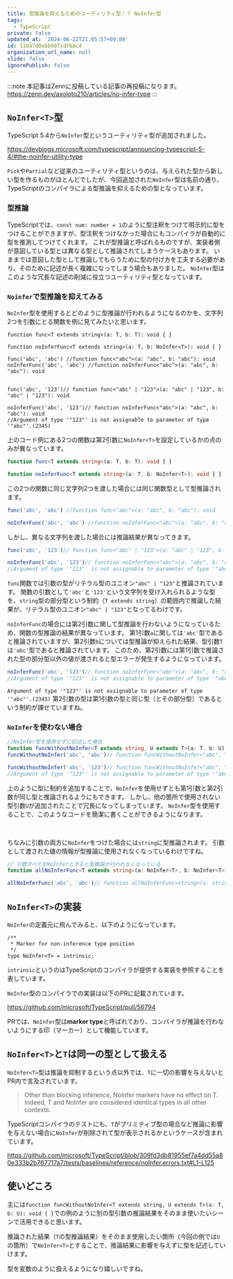 ```yaml
---
title: 型推論を抑えるためのユーティリティ型！？ NoInfer型
tags:
  - TypeScript
private: false
updated_at: '2024-06-22T21:05:57+09:00'
id: 118a7d0abb60fcdf6ac4
organization_url_name: null
slide: false
ignorePublish: false
---
```

:::note
本記事はZennに投稿している記事の再投稿になります。
https://zenn.dev/axoloto210/articles/no-infer-type
:::
## `NoInfer<T>`型
TypeScript 5.4から`NoInfer`型というユーティリティ型が追加されました。

https://devblogs.microsoft.com/typescript/announcing-typescript-5-4/#the-noinfer-utility-type

`Pick`や`Partial`など従来のユーティリティ型というのは、与えられた型から新しい型を作るものがほとんどでしたが、今回追加された`NoInfer`型は名前の通り、TypeScriptのコンパイラによる型推論を抑えるための型となっています。

### 型推論
TypeScriptでは、`const num: number = 1`のように型注釈をつけて明示的に型をつけることができますが、型注釈をつけなかった場合にもコンパイラが自動的に型を推測してつけてくれます。
これが型推論と呼ばれるものですが、実装者側が意図している型とは異なる型として推論されてしまうケースもあります。
いままでは意図した型として推論してもらうために型の付け方を工夫する必要があり、そのために記述が長く複雑になってしまう場合もありました。
`NoInfer`型はこのような冗長な記述の削減に役立つユーティリティ型となっています。

### `Noinfer`で型推論を抑えてみる
`NoInfer`型を使用するとどのように型推論が行われるようになるのかを、文字列2つを引数にとる関数を例に見てみたいと思います。
```ts: noInferExample.ts
function func<T extends string>(a: T, b: T): void { }

function noInferFunc<T extends string>(a: T, b: NoInfer<T>): void { }

func('abc', 'abc') //function func<"abc">(a: "abc", b: "abc"): void
noInferFunc('abc', 'abc') //function noInferFunc<"abc">(a: "abc", b: "abc"): void


func('abc', '123')// function func<"abc" | "123">(a: "abc" | "123", b: "abc" | "123"): void

noInferFunc('abc', '123')// function noInferFunc<"abc">(a: "abc", b: "abc"): void
//Argument of type '"123"' is not assignable to parameter of type '"abc"'.(2345)
```


上のコード例にある2つの関数は第2引数に`NoInfer<T>`を設定しているかの点のみが異なっています。
```ts
function func<T extends string>(a: T, b: T): void { }

function noInferFunc<T extends string>(a: T, b: NoInfer<T>): void { }
```

この2つの関数に同じ文字列2つを渡した場合には同じ関数型として型推論されます。
```ts
func('abc', 'abc') //function func<"abc">(a: "abc", b: "abc"): void

noInferFunc('abc', 'abc') //function noInferFunc<"abc">(a: "abc", b: "abc"): void
```

しかし、異なる文字列を渡した場合には推論結果が異なってきます。
```ts
func('abc', '123')// function func<"abc" | "123">(a: "abc" | "123", b: "abc" | "123"): void

noInferFunc('abc', '123')// function noInferFunc<"abc">(a: "abc", b: "abc"): void
//Argument of type '"123"' is not assignable to parameter of type '"abc"'.(2345)
```
`func`関数では引数の型がリテラル型のユニオン`"abc" | "123"`と推論されています。
関数の引数として`'abc'`と`'123'`という文字列を受け入れられるような型を、`string`型の部分型という制約（`T extends string`）の範囲内で推論した結果が、リテラル型のユニオン`"abc" | "123"`となってるわけです。

`noInferFunc`の場合には第2引数に関して型推論を行わないようになっているため、関数の型推論の結果が異なっています。
第1引数`a`に関しては`'abc'`型であると推論されていますが、第2引数`b`については型推論が抑えられた結果、型引数`T`は`'abc'`型であると推論されています。
このため、第2引数には第1引数で推論された型の部分型以外の値が渡されると型エラーが発生するようになっています。

```ts
noInferFunc('abc', '123')// function noInferFunc<"abc">(a: "abc", b: "abc"): void
//Argument of type '"123"' is not assignable to parameter of type '"abc"'.(2345)
```
```Argument of type '"123"' is not assignable to parameter of type '"abc"'.(2345)```
第2引数の型は第1引数の型と同じ型（とその部分型）であるという制約が課せていますね。

### `NoInfer`を使わない場合
```ts
//NoInfer型を使用せずに記述した場合
function funcWithoutNoInfer<T extends string, U extends T>(a: T, b: U): void { }
funcWithoutNoInfer('abc', 'abc')// function funcWithoutNoInfer<"abc", "abc">(a: "abc", b: "abc"): void

funcWithoutNoInfer('abc', '123')// function funcWithoutNoInfer<"abc", "abc">(a: "abc", b: "abc"): void
//Argument of type '"123"' is not assignable to parameter of type '"abc"'.(2345)
```
上のように型に制約を追加することで、`NoInfer`を使用せずとも第1引数と第2引数が同じ型と推論されるようにもできます。
しかし、他の箇所で使用されない型引数`U`が追加されたことで冗長になってしまっています。
`NoInfer`型を使用することで、このようなコードを簡潔に書くことができるようになります。

<br/>

ちなみに引数の両方に`NoInfer`をつけた場合には`string`に型推論されます。
引数として渡された値の情報が型推論に使用されなくなっているわけですね。
```ts
// 引数すべてをNoInferとすると型推論が行われなくなっている
function allNoInferFunc<T extends string>(a: NoInfer<T>, b: NoInfer<T>): void { }

allNoInferFunc('abc', 'abc')// function allNoInferFunc<string>(a: string, b: string): void
```

## `NoInfer<T>`の実装
`NoInfer`の定義元に飛んでみると、以下のようになっています。
```ts: node_modules/typescript/lib/lib.es5.d.ts
/**
 * Marker for non-inference type position
 */
type NoInfer<T> = intrinsic;
```
`intrinsic`というのはTypeScriptのコンパイラが提供する実装を参照することを表しています。

`NoInfer`型のコンパイラでの実装は以下のPRに記載されています。

https://github.com/microsoft/TypeScript/pull/56794

PRでは、`NoInfer`型は**marker type**と呼ばれており、コンパイラが推論を行わないようにする印（マーカー）として機能しています。

## `NoInfer<T>`と`T`は同一の型として扱える
`NoInfer<T>`型は推論を抑制するという点以外では、`T`に一切の影響を与えないとPR内で言及されています。
>Other than blocking inference, NoInfer<T> markers have no effect on T. Indeed, T and NoInfer<T> are considered identical types in all other contexts.

TypeScriptコンパイラのテストにも、`T`がプリミティブ型の場合など推論に影響を与えない場合に`NoInfer`が削除されて型が表示されるかというケースが含まれています。

https://github.com/microsoft/TypeScript/blob/309fd3db81955ef7a4dd55a80e333b2b767717a7/tests/baselines/reference/noInfer.errors.txt#L1-L125

## 使いどころ
主には`function funcWithoutNoInfer<T extends string, U extends T>(a: T, b: U): void { }`での例のように別の型引数の推論結果をそのまま使いたいシーンで活用できると思います。

推論された結果（`T`の型推論結果）をそのまま使用したい箇所（今回の例では`U`の箇所）で`NoInfer<T>`とすることで、推論結果に影響を与えずに型を記述していけます。

型を変数のように扱えるようになり嬉しいですね。
